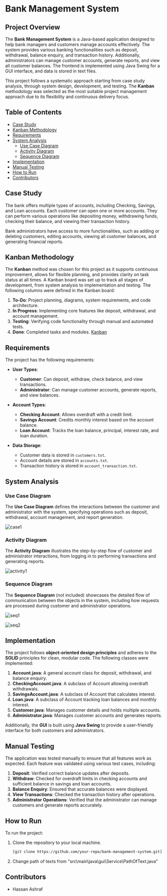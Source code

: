 # Bank Management System

## Project Overview

The **Bank Management System** is a Java-based application designed to help bank managers and customers manage accounts effectively. The system provides various banking functionalities such as deposit, withdrawal, balance enquiry, and transaction history. Additionally, administrators can manage customer accounts, generate reports, and view all customer balances. The frontend is implemented using Java Swing for a GUI interface, and data is stored in text files.

This project follows a systematic approach starting from case study analysis, through system design, development, and testing. The **Kanban** methodology was selected as the most suitable project management approach due to its flexibility and continuous delivery focus.

## Table of Contents
- [Case Study](#case-study)
- [Kanban Methodology](#kanban-methodology)
- [Requirements](#requirements)
- [System Analysis](#system-analysis)
  - [Use Case Diagram](#use-case-diagram)
  - [Activity Diagram](#activity-diagram)
  - [Sequence Diagram](#sequence-diagram)
- [Implementation](#implementation)
- [Manual Testing](#manual-testing)
- [How to Run](#how-to-run)
- [Contributors](#contributors)

## Case Study

The bank offers multiple types of accounts, including Checking, Savings, and Loan accounts. Each customer can open one or more accounts. They can perform various operations like depositing money, withdrawing funds, checking their balance, and viewing their transaction history. 

Bank administrators have access to more functionalities, such as adding or deleting customers, editing accounts, viewing all customer balances, and generating financial reports.

## Kanban Methodology

The **Kanban** method was chosen for this project as it supports continuous improvement, allows for flexible planning, and provides clarity on task status at all times. A Kanban board was set up to track all stages of development, from system analysis to implementation and testing. The following columns were defined in the Kanban board:
1. **To-Do**: Project planning, diagrams, system requirements, and code architecture.
2. **In Progress**: Implementing core features like deposit, withdrawal, and account management.
3. **Testing**: Verifying code functionality through manual and automated tests.
4. **Done**: Completed tasks and modules.
[Kanban](https://trello.com/b/yh2v3DZ4/hackathon)

## Requirements

The project has the following requirements:

- **User Types**:
  - **Customer**: Can deposit, withdraw, check balance, and view transactions.
  - **Administrator**: Can manage customer accounts, generate reports, and view balances.
  
- **Account Types**:
  - **Checking Account**: Allows overdraft with a credit limit.
  - **Savings Account**: Credits monthly interest based on the account balance.
  - **Loan Account**: Tracks the loan balance, principal, interest rate, and loan duration.

- **Data Storage**:
  - Customer data is stored in `customers.txt`.
  - Account details are stored in `accounts.txt`.
  - Transaction history is stored in `account_transaction.txt`.

## System Analysis

### Use Case Diagram
The **Use Case Diagram** defines the interactions between the customer and administrator with the system, specifying operations such as deposit, withdrawal, account management, and report generation.

![case1](https://github.com/user-attachments/assets/4c47f3ab-8af5-4571-9a82-8a666aa91cf2)


### Activity Diagram
The **Activity Diagram** illustrates the step-by-step flow of customer and administrator interactions, from logging in to performing transactions and generating reports.

![activity1](https://github.com/user-attachments/assets/ad44c52c-6c9f-4ae4-82e7-0e8c80ea1e4a)


### Sequence Diagram
The **Sequence Diagram** (not included) showcases the detailed flow of communication between the objects in the system, including how requests are processed during customer and administrator operations.

![seq1](https://github.com/user-attachments/assets/99f5a8ae-9c7c-48b0-9182-23eded3a4fc1)

![seq2](https://github.com/user-attachments/assets/77016735-e6a3-4abd-8261-2375f95a5e8d)



## Implementation

The project follows **object-oriented design principles** and adheres to the **SOLID** principles for clean, modular code. The following classes were implemented:

1. **Account.java**: A general account class for deposit, withdrawal, and balance enquiry.
2. **CheckingAccount.java**: A subclass of Account allowing overdraft withdrawals.
3. **SavingsAccount.java**: A subclass of Account that calculates interest.
4. **Loan.java**: A subclass of Account tracking loan balances and monthly interest.
5. **Customer.java**: Manages customer details and holds multiple accounts.
6. **Administrator.java**: Manages customer accounts and generates reports.

Additionally, the **GUI** is built using **Java Swing** to provide a user-friendly interface for both customers and administrators.

## Manual Testing

The application was tested manually to ensure that all features work as expected. Each feature was validated using various test cases, including:

1. **Deposit**: Verified correct balance updates after deposits.
2. **Withdraw**: Checked for overdraft limits in checking accounts and sufficient balance in savings and loan accounts.
3. **Balance Enquiry**: Ensured that accurate balances were displayed.
4. **View Transactions**: Checked the transaction history after operations.
5. **Administrator Operations**: Verified that the administrator can manage customers and generate reports accurately.

## How to Run

To run the project:

1. Clone the repository to your local machine.
   ```bash
   [git clone https://github.com/your-repo/bank-management-system.git](https://github.com/hassan98ashrf/Java_Intern_Hackathon/tree/main)
   
2. Change path of texts from "src\main\java\gui\Service\PathOfText.java"


## Contributors

- Hassan Ashraf
